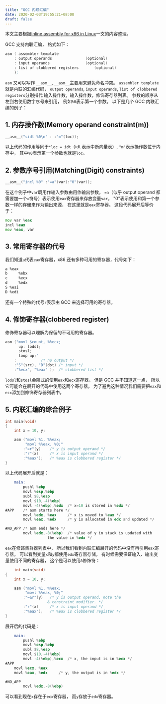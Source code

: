 ```yaml
---
title: "GCC 内联汇编"
date: 2020-02-03T19:55:21+08:00
draft: false
---
```

本文主要根据[Inline assembly for x86 in Linux](https://www.ibm.com/developerworks/library/l-ia/index.html)一文的内容整理。

GCC 支持内联汇编，
格式如下：

```asm
asm ( assembler template
    : output operands               (optional)
    : input operands                (optional)
    : list of clobbered registers       (optional)
    );
```
`asm` 又可以写作 `__asm__`, 
`__asm__`主要用来避免命名冲突。
`assembler template` 就是内联的汇编代码，
`output operands`, `input operands`, `list of clobbered registers`分别指代
输入操作数，输入操作数，修饰寄存器列表。
参数的顺序从左到右使用数字序号来引用，
例如`%0`表示第一个参数。
以下是几个 GCC 内联汇编的例子：

## 1. 内存操作数(Memory operand constraint(m))

```C
__asm__("sidt %0\n" : :"m"(loc));
```

以上代码的作用等同于`*loc = idt`（idt 表示中断向量表）,
`"m"`表示操作数位于内存中，
其中`%0`表示第一个参数也就是`loc`。

## 2. 参数序号引用(Matching(Digit) constraints)

```C
__asm__("incl %0" :"=a"(var):"0"(var));
```

在这个例子中`var`既用作输入参数由用作输出参数，
`=a`（似乎 output operand 都需要加一个`=`符号）表示使用`eax`寄存器来存放变量`var`，
"0"表示使用和第一个参数一样的存储来作为输出来源，
在这里就是`eax`寄存器。
这段代码展开后等价于：

```asm
mov var %eax
incl %eax
mov %eax, var
```

## 3. 常用寄存器的代号

我们知道`a`代表`eax`寄存器，x86 还有多种可用的寄存器，代号如下：

```txt
a %eax
b     %ebx
c     %ecx
d     %edx
S %esi
D %edi
```
还有一个特殊的代号`r`表示由 GCC 来选择可用的寄存器。

## 4. 修饰寄存器(clobbered register)

修饰寄存器可以理解为保留的不可用的寄存器。

```C
asm ("movl $count, %%ecx;
      up: lodsl;
      stosl;
      loop up;"
    :           /* no output */
    :"S"(src), "D"(dst) /* input */
    :"%ecx", "%eax" );  /* clobbered list */
```

`lodsl`和`stosl`会隐式的使用`eax`和`ecx`寄存器。
但是 GCC 并不知道这一点，
所以它可能会在展开的代码中使用这两个寄存器，
为了避免这种情况我们需要把`eax`和`ecx`添加到修饰寄存器列表中。

## 5. 内联汇编的综合例子

```C
int main(void)
{
    int x = 10, y;

    asm ("movl %1, %%eax;
         "movl %%eax, %0;"
        :"=r"(y)    /* y is output operand */
        :"r"(x)     /* x is input operand */
        :"%eax");   /* %eax is clobbered register */
}
```

以上代码展开后就是：

```asm
    main:
        pushl %ebp
        movl %esp,%ebp
        subl $8,%esp
        movl $10,-4(%ebp)
        movl -4(%ebp),%edx  /* x=10 is stored in %edx */
#APP    /* asm starts here */
        movl %edx, %eax     /* x is moved to %eax */
        movl %eax, %edx     /* y is allocated in edx and updated */

#NO_APP /* asm ends here */
        movl %edx,-8(%ebp)  /* value of y in stack is updated with
                   the value in %edx */
```

`eax`在修饰集群器列表中，
所以我们看到内联汇编展开的代码中没有再引用`eax`寄存器。
可以看到变量`x`和`y`都使用`edx`寄存器存储，
有时候需要保证输入、输出变量使用不同的寄存器，
这个是可以使用`&`修饰符：

```C
    int main(void)
{
    int x = 10, y;

    asm ("movl %1, %%eax;
         "movl %%eax, %0;"
        :"=&r"(y)   /* y is output operand, note the
                   & constraint modifier. */
        :"r"(x)     /* x is input operand */
        :"%eax");   /* %eax is clobbered register */
}
```

展开后的代码是：

```asm
    main:
        pushl %ebp
        movl %esp,%ebp
        subl $8,%esp
        movl $10,-4(%ebp)
        movl -4(%ebp),%ecx  /* x, the input is in %ecx */
#APP
    movl %ecx, %eax
    movl %eax, %edx     /* y, the output is in %edx */

#NO_APP
        movl %edx,-8(%ebp)
```
可以看到现在`x`存在于`ecx`寄存器，
而`y`存放于`edx`寄存器。
